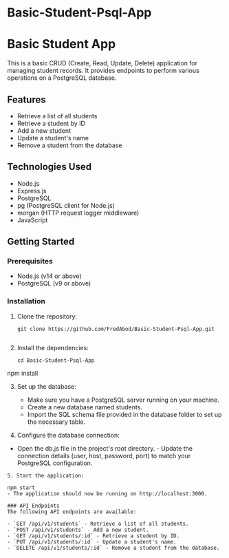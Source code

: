 # Basic-Student-Psql-App
# Basic Student App

This is a basic CRUD (Create, Read, Update, Delete) application for managing student records. It provides endpoints to perform various operations on a PostgreSQL database.

## Features

- Retrieve a list of all students
- Retrieve a student by ID
- Add a new student
- Update a student's name
- Remove a student from the database

## Technologies Used

- Node.js
- Express.js
- PostgreSQL
- pg (PostgreSQL client for Node.js)
- morgan (HTTP request logger middleware)
- JavaScript

## Getting Started

### Prerequisites

- Node.js (v14 or above)
- PostgreSQL (v9 or above)

### Installation

1. Clone the repository:

   ```shell
   git clone https://github.com/FredAbod/Basic-Student-Psql-App.git


2. Install the dependencies:
      ```shell
      cd Basic-Student-Psql-App
npm install

3. Set up the database:
   - Make sure you have a PostgreSQL server running on your machine.
   - Create a new database named students.
   - Import the SQL schema file provided in the database folder to set up the necessary table.
  
  4. Configure the database connection:
   - Open the db.js file in the project's root directory.
    - Update the connection details (user, host, password, port) to match your PostgreSQL configuration.

    5. Start the application:
   ```shell
   npm start
- The application should now be running on http://localhost:3000.

### API Endpoints
The following API endpoints are available:

- `GET /api/v1/students` - Retrieve a list of all students.
- `POST /api/v1/students` - Add a new student.
- `GET /api/v1/students/:id` - Retrieve a student by ID.
- `PUT /api/v1/students/:id` - Update a student's name.
- `DELETE /api/v1/students/:id` - Remove a student from the database.
